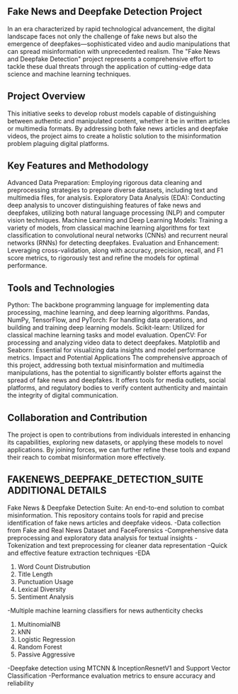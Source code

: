 ## Fake News and Deepfake Detection Project
In an era characterized by rapid technological advancement, the digital landscape faces not only the challenge of fake news but also the emergence of deepfakes—sophisticated video and audio manipulations that can spread misinformation with unprecedented realism. The "Fake News and Deepfake Detection" project represents a comprehensive effort to tackle these dual threats through the application of cutting-edge data science and machine learning techniques.

## Project Overview
This initiative seeks to develop robust models capable of distinguishing between authentic and manipulated content, whether it be in written articles or multimedia formats. By addressing both fake news articles and deepfake videos, the project aims to create a holistic solution to the misinformation problem plaguing digital platforms.

## Key Features and Methodology
Advanced Data Preparation: Employing rigorous data cleaning and preprocessing strategies to prepare diverse datasets, including text and multimedia files, for analysis.
Exploratory Data Analysis (EDA): Conducting deep analysis to uncover distinguishing features of fake news and deepfakes, utilizing both natural language processing (NLP) and computer vision techniques.
Machine Learning and Deep Learning Models: Training a variety of models, from classical machine learning algorithms for text classification to convolutional neural networks (CNNs) and recurrent neural networks (RNNs) for detecting deepfakes.
Evaluation and Enhancement: Leveraging cross-validation, along with accuracy, precision, recall, and F1 score metrics, to rigorously test and refine the models for optimal performance.
## Tools and Technologies
Python: The backbone programming language for implementing data processing, machine learning, and deep learning algorithms.
Pandas, NumPy, TensorFlow, and PyTorch: For handling data operations, and building and training deep learning models.
Scikit-learn: Utilized for classical machine learning tasks and model evaluation.
OpenCV: For processing and analyzing video data to detect deepfakes.
Matplotlib and Seaborn: Essential for visualizing data insights and model performance metrics.
Impact and Potential Applications
The comprehensive approach of this project, addressing both textual misinformation and multimedia manipulations, has the potential to significantly bolster efforts against the spread of fake news and deepfakes. It offers tools for media outlets, social platforms, and regulatory bodies to verify content authenticity and maintain the integrity of digital communication.

## Collaboration and Contribution
The project is open to contributions from individuals interested in enhancing its capabilities, exploring new datasets, or applying these models to novel applications. By joining forces, we can further refine these tools and expand their reach to combat misinformation more effectively.

## FAKENEWS_DEEPFAKE_DETECTION_SUITE ADDITIONAL DETAILS

Fake News & Deepfake Detection Suite: An end-to-end solution to combat misinformation. This repository contains tools for rapid and precise identification of fake news articles and deepfake videos.
-Data collection from Fake and Real News Dataset and FaceForensics
-Comprehensive data preprocessing and exploratory data analysis for textual insights
-Tokenization and text preprocessing for cleaner data representation
-Quick and effective feature extraction techniques
-EDA 
  1. Word Count Distrubution  
  2. Title Length 
  3. Punctuation Usage
  4. Lexical Diversity
  5. Sentiment Analysis 

-Multiple machine learning classifiers for news authenticity checks
  1. MultinomialNB
  2. kNN
  3. Logistic Regression
  4. Random Forest
  5. Passive Aggressive 

-Deepfake detection using MTCNN & InceptionResnetV1 and Support Vector Classification 
-Performance evaluation metrics to ensure accuracy and reliability

